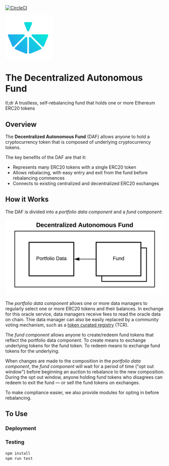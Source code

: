 [![CircleCI](https://circleci.com/gh/cryptofinlabs/bskt-daf.svg?style=svg&circle-token=7995dda412f01e937103e630b5e8a021d5e29ba5)](https://circleci.com/gh/cryptofinlabs/bskt-daf)

<img src="./bskt-daf-logo.svg" alt="Bskt DAF Logo" width="150px">

# The Decentralized Autonomous Fund

tl;dr A trustless, self-rebalancing fund that holds one or more Ethereum ERC20 tokens


## Overview

The **Decentralized Autonomous Fund** (DAF) allows anyone to hold a cryptocurrency token that is
composed of underlying cryptocurrency tokens.

The key benefits of the DAF are that it:

- Represents many ERC20 tokens with a single ERC20 token
- Allows rebalacing, with easy entry and exit from the fund before rebalancing commences
- Connects to existing centralized and decentralized ERC20 exchanges

## How it Works

The DAF is divided into a *portfolio data component* and a *fund component*:

<img src="./images/bskt-overview-figure.png" alt="Bskt DAF overview" width="500px">

The *portfolio data component* allows one or more data managers to regularly select one or more ERC20 tokens
and their balances. In exchange for this oracle service, data managers receive fees to read the
oracle data on chain. Thie data manager can also be easily replaced by a community voting mechanism,
such as a [token curated registry](https://medium.com/@ilovebagels/token-curated-registries-1-0-61a232f8dac7) (TCR).

The *fund component* allows anyone to create/redeem fund tokens that reflect the portfolio data component. To
create means to exchange underlying tokens for the fund token. To redeem means to exchange fund tokens
for the underlying.

When changes are made to the composition in the *portfolio data component*, the *fund component* will wait
for a period of time ("opt out window") before beginning an auction to rebalance to the new
composition. During the opt out window, anyone holding fund tokens who disagrees can redeem to exit
the fund — or sell the fund tokens on exchanges.

To make compliance easier, we also provide modules for opting in before rebalancing.

## To Use

### Deployment


### Testing
```
npm install
npm run test
```

